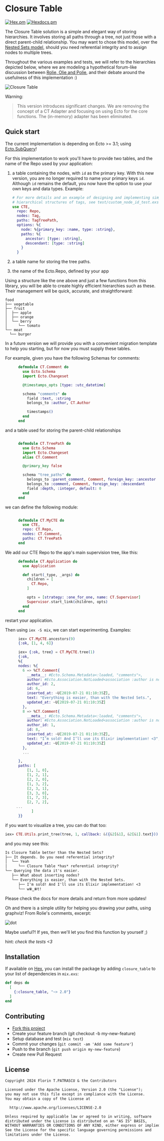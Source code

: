 # Closure Table

[![Hex.pm](https://img.shields.io/hexpm/dt/closure_table.svg?maxAge=2592000)](https://hex.pm/packages/closure_table)
[![Hexdocs.pm](https://img.shields.io/badge/api-hexdocs-brightgreen.svg)](https://hexdocs.pm/closure_table)

The Closure Table solution is a simple and elegant way of storing hierarchies. It involves storing all paths through a tree, not just those with a direct parent-child relationship. You may want to chose this model, over the [Nested Sets model](https://en.wikipedia.org/wiki/Nested_set_model), should you need referential integrity and to assign nodes to multiple trees.

Throughout the various examples and tests, we will refer to the hierarchies depicted below, where we are modeling a hypothetical forum-like discussion between [Rolie, Olie and Polie](https://www.youtube.com/watch?v=LTkmaE_QWMQ), and their debate around the usefulness of this implementation :)

![Closure Table](assets/closure_table.png)

Warning:

> This version introduces significant changes. We are removing the concept of a CT Adapter and focusing on using Ecto for the core functions. The (in-memory) adapter has been eliminated.


## Quick start

The current implementation is depending on Ecto >= 3.1; using [Ecto.SubQuery](https://hexdocs.pm/ecto/Ecto.SubQuery.html)!

For this implementation to work you'll have to provide two tables, and the name of the Repo used by your application:

1. a table containing the nodes, with `id` as the primary key. With this new version, you are no longer required to name your primary keys `id`. Although `id` remains the default, you now have the option to use your own keys and data types. Example:

    ```elixir
    # For more details and an example of designing and implementing simple
    # hierarchical structures of tags, see test/custom_node_id_test.exs (excerpt below)
    use CTE,
      repo: Repo,
      nodes: Tag,
      paths: TagTreePath,
      options: %{
        node: %{primary_key: :name, type: :string},
        paths: %{
          ancestor: [type: :string],
          descendant: [type: :string]
        }
      }
    ```

2. a table name for storing the tree paths.
3. the name of the Ecto.Repo, defined by your app

Using a structure like the one above and just a few functions from this library, you will be able to create highly efficient hierarchies such as these. Their management will be quick, accurate, and straightforward:

    food
    ├── vegetable
    ├── fruit
    │  ├── apple
    │  ├── orange
    │  └── berry
    │     └── tomato
    └── meat
      └── burger

In a future version we will provide you with a convenient migration template to help you starting, but for now you must supply these tables.

For example, given you have the following Schemas for comments:

```elixir
      defmodule CT.Comment do
        use Ecto.Schema
        import Ecto.Changeset

        @timestamps_opts [type: :utc_datetime]

        schema "comments" do
          field :text, :string
          belongs_to :author, CT.Author

          timestamps()
        end
      end
```

and a table used for storing the parent-child relationships

```elixir

      defmodule CT.TreePath do
        use Ecto.Schema
        import Ecto.Changeset
        alias CT.Comment

        @primary_key false

        schema "tree_paths" do
          belongs_to :parent_comment, Comment, foreign_key: :ancestor
          belongs_to :comment, Comment, foreign_key: :descendant
          field :depth, :integer, default: 0
        end
      end
```

we can define the following module:

```elixir

      defmodule CT.MyCTE do
        use CTE,
        repo: CT.Repo,
        nodes: CT.Comment,
        paths: CT.TreePath
      end
```

We add our CTE Repo to the app's main supervision tree, like this:

```elixir
      defmodule CT.Application do
        use Application

        def start(_type, _args) do
          children = [
            CT.Repo,
          ]

          opts = [strategy: :one_for_one, name: CT.Supervisor]
          Supervisor.start_link(children, opts)
        end
      end
```

restart your application.

Then using `iex -S mix`, we can start experimenting. Examples:

```elixir
      iex» CT.MyCTE.ancestors(9)
      {:ok, [1, 4, 6]}

      iex» {:ok, tree} = CT.MyCTE.tree(1)
      {:ok,
      %{
      nodes: %{
        6 => %CT.Comment{
          __meta__: #Ecto.Schema.Metadata<:loaded, "comments">,
          author: #Ecto.Association.NotLoaded<association :author is not loaded>,
          author_id: 2,
          id: 6,
          inserted_at: ~U[2019-07-21 01:10:35Z],
          text: "Everything is easier, than with the Nested Sets.",
          updated_at: ~U[2019-07-21 01:10:35Z]
        },
        8 => %CT.Comment{
          __meta__: #Ecto.Schema.Metadata<:loaded, "comments">,
          author: #Ecto.Association.NotLoaded<association :author is not loaded>,
          author_id: 1,
          id: 8,
          inserted_at: ~U[2019-07-21 01:10:35Z],
          text: "I’m sold! And I’ll use its Elixir implementation! <3",
          updated_at: ~U[2019-07-21 01:10:35Z]
        },
        ...

      },
      paths: [
          [1, 1, 0],
          [1, 2, 1],
          [2, 2, 0],
          [1, 3, 2],
          [2, 3, 1],
          [3, 3, 0],
          [1, 7, 3],
          [2, 7, 2],
     ...
            ]
      }}
```

if you want to visualize a tree, you can do that too:

```elixir
iex» CTE.Utils.print_tree(tree, 1, callback: &({&2[&1], &2[&1].text}))
```

and you may see this:

```txt
Is Closure Table better than the Nested Sets?
├── It depends. Do you need referential integrity?
│  └── Yeah
│     └── Closure Table *has* referential integrity?
└── Querying the data it's easier.
   ├── What about inserting nodes?
   └── Everything is easier, than with the Nested Sets.
      ├── I'm sold! And I'll use its Elixir implementation! <3
      └── w⦿‿⦿t!
```

Please check the docs for more details and return from more updates!

Oh and there is a simple utility for helping you drawing your paths, using graphviz! From Rolie's comments, excerpt:

![dot](assets/dot.dot.dot.png)

Maybe useful?! If yes, then we'll let you find this function by yourself ;)

hint: _check the tests <3_

## Installation

If available on [Hex](https://hex.pm/packages/closure_table), you can install the package by adding `closure_table` to your list of dependencies in `mix.exs`:

```elixir
def deps do
  [
    {:closure_table, "~> 2.0"}
  ]
end
```

## Contributing

- [Fork this project](https://github.com/florinpatrascu/closure_table/fork)
- Create your feature branch (git checkout -b my-new-feature)
- Setup database and test (`mix test`)
- Commit your changes (`git commit -am 'Add some feature'`)
- Push to the branch (`git push origin my-new-feature`)
- Create new Pull Request

## License

```txt
Copyright 2024 Florin T.PATRASCU & the Contributors

Licensed under the Apache License, Version 2.0 (the "License");
you may not use this file except in compliance with the License.
You may obtain a copy of the License at

  http://www.apache.org/licenses/LICENSE-2.0

Unless required by applicable law or agreed to in writing, software
distributed under the License is distributed on an "AS IS" BASIS,
WITHOUT WARRANTIES OR CONDITIONS OF ANY KIND, either express or implied.
See the License for the specific language governing permissions and
limitations under the License.
```
